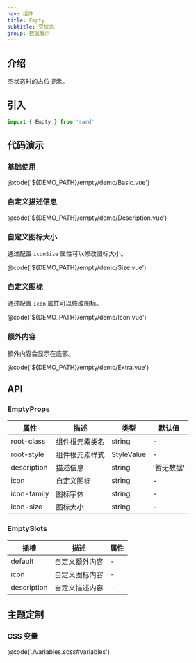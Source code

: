 ```yaml
---
nav: 组件
title: Empty
subtitle: 空状态
group: 数据展示
---
```


## 介绍

空状态时的占位提示。

## 引入

```ts
import { Empty } from 'sard'
```

## 代码演示

### 基础使用

@code('${DEMO_PATH}/empty/demo/Basic.vue')

### 自定义描述信息

@code('${DEMO_PATH}/empty/demo/Description.vue')

### 自定义图标大小

通过配置 `iconSize` 属性可以修改图标大小。

@code('${DEMO_PATH}/empty/demo/Size.vue')

### 自定义图标

通过配置 `icon` 属性可以修改图标。

@code('${DEMO_PATH}/empty/demo/Icon.vue')

### 额外内容

额外内容会显示在底部。

@code('${DEMO_PATH}/empty/demo/Extra.vue')

## API

### EmptyProps

| 属性        | 描述           | 类型       | 默认值     |
| ----------- | -------------- | ---------- | ---------- |
| root-class  | 组件根元素类名 | string     | -          |
| root-style  | 组件根元素样式 | StyleValue | -          |
| description | 描述信息       | string     | '暂无数据' |
| icon        | 自定义图标     | string     | -          |
| icon-family | 图标字体       | string     | -          |
| icon-size   | 图标大小       | string     | -          |

### EmptySlots

| 插槽        | 描述           | 属性 |
| ----------- | -------------- | ---- |
| default     | 自定义额外内容 | -    |
| icon        | 自定义图标内容 | -    |
| description | 自定义描述内容 | -    |

## 主题定制

### CSS 变量

@code('./variables.scss#variables')
